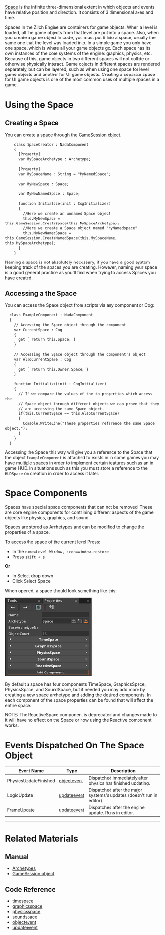 [Space](../../../../code_reference/class_reference/space.md) is the infinite three-dimensional extent in which objects and events have relative position and direction. It consists of 3 dimensional axes and time.

Spaces in the Zilch Engine are containers for game objects. When a level is loaded, all the game objects from that level are put into a space. Also, when you create a game object in code, you must put it into a space, usually the same one that the level was loaded into. In a simple game you only have one space, which is where all your game objects go. Each space has its own instances of the core systems of the engine: graphics, physics, etc. Because of this, game objects in two different spaces will not collide or otherwise physically interact. Game objects in different spaces are rendered separately, but can be layered, such as when using one space for level game objects and another for UI game objects. Creating a separate space for UI game objects is one of the most common uses of multiple spaces in a game.

 # Using the Space
 ## Creating a Space
You can create a space through the [GameSession](gamesession.md) object.

```
    class SpaceCreator : NadaComponent
    {
      [Property]
      var MySpaceArchetype : Archetype;
      
      [Property]
      var MySpaceName : String = "MyNamedSpace";
      
      var MyNewSpace : Space;
      
      var MyNewNamedSpace : Space;
      
      function Initialize(init : CogInitializer)
      {
        //Here we create an unnamed Space object
        this.MyNewSpace = this.GameSession.CreateSpace(this.MySpaceArchetype);
        //Here we create a Space object named "MyNamedspace"
        this.MyNewNamedSpace = this.GameSession.CreateNamedSpace(this.MySpaceName, this.MySpaceArchetype);
      }
    }

```


Naming a space is not absolutely necessary, if you have a good system keeping track of the spaces you are creating. However, naming your space is a good general practice as you'll find when trying to access Spaces you have created.

 ## Accessing a the Space
You can access the Space object from scripts via any component or Cog:

```
  class ExampleComponent : NadaComponent
  {
    // Accessing the Space object through the component
    var CurrentSpace : Cog
    {
      get { return this.Space; }
    }
    
    // Accessing the Space object through the component's object
    var AlsoCurrentSpace : Cog
    {
      get { return this.Owner.Space; }
    }
    
    function Initialize(init : CogInitializer)
    {
      // If we compare the values of the to properties which access the
      // Space object through different objects we can prove that they
      // are accessing the same Space object.
      if(this.CurrentSpace == this.AlsoCurrentSpace)
      {
        Console.WriteLine("These properties reference the same Space object.");
      }
    }
  }

```


Accessing the Space this way will give you a reference to the Space that the object `ExampleComponent` is attached to exists in.
n some games you may have multiple spaces in order to implement certain features such as an in game HUD. In situations such as this you must store a reference to the `HUDSpace` on creation in order to access it later.

 # Space Components
Spaces have special space components that can not be removed. These are core engine components for containing different aspects of the game objects like physics, graphics, and sound.

Spaces are stored as [Archetypes](../archetypes.md) and can be modified to change the properties of a space.

To access the space of the current level Press: 

 - In the `name=Level Window, icon=window-restore`
  - Press `shift + s`

**Or**

 - In Select drop down
  - Click Select Space

When opened, a space should look something like this:



![image](https://raw.githubusercontent.com/ZilchEngine/ZilchFiles/master/doc_files/46992.png)


By default a space has four components TimeSpace, GraphicsSpace, PhysicsSpace, and SoundSpace, but if needed you may add more by creating a new space archetype and adding the desired components. In each component of the space properties can be found that will affect the entire space.

NOTE: The ReactiveSpace component is deprecated and changes made to it will have no effect on the Space or how using the Reactive component works.


 # Events Dispatched On The Space Object


| Event Name                | Type                       | Description                                                         |
|---------------------------|----------------------------|---------------------------------------------------------------------|
| PhysicsUpdateFinished     | [objectevent](../../../code_reference/class_reference/objectevent.md) | Dispatched immediately after physics has finished updating.         |
| LogicUpdate               | [updateevent](../../../code_reference/class_reference/updateevent.md) | Dispatched after the major systems's updates (doesn't run in editor)|
| FrameUpdate               | [updateevent](../../../code_reference/class_reference/updateevent.md) | Dispatched after the engine update. Runs in editor.                 |

---

 # Related Materials
 ## Manual
- [Archetypes](../archetypes.md)
- [GameSession object](gamesession.md)
 ## Code Reference
- [timespace](../../../../code_reference/class_reference/timespace.md)
- [graphicsspace](../../../../code_reference/class_reference/graphicsspace.md)
- [physicsspace](../../physics/physicsspace.md)
- [soundspace](../../audio/soundspace.md)
- [objectevent](../../../code_reference/class_reference/objectevent.md)
- [updateevent](../../../code_reference/class_reference/updateevent.md)
 

 